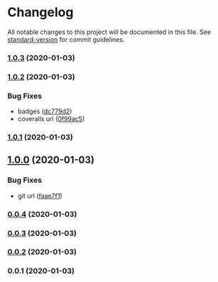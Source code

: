 # Changelog

All notable changes to this project will be documented in this file. See [standard-version](https://github.com/conventional-changelog/standard-version) for commit guidelines.

### [1.0.3](https://github.com/kikobeats/cold-start/compare/v1.0.2...v1.0.3) (2020-01-03)

### [1.0.2](https://github.com/kikobeats/cold-start/compare/v1.0.1...v1.0.2) (2020-01-03)


### Bug Fixes

* badges ([dc779d2](https://github.com/kikobeats/cold-start/commit/dc779d23dc642f289f419abf5df5e28830f3135c))
* coveralls url ([0f99ac5](https://github.com/kikobeats/cold-start/commit/0f99ac59c8cdfe995482b852a08e3893ebcb01ae))

### [1.0.1](https://github.com/kikobeats/cold-start/compare/v0.0.5...v1.0.1) (2020-01-03)

## [1.0.0](https://github.com/kikobeats/cold-start/compare/v0.0.4...v1.0.0) (2020-01-03)

### Bug Fixes

* git url ([faae7f1](https://github.com/kikobeats/cold-start/commit/faae7f1053f9060fe68a4c2b9928b7175b89c1a5))

### [0.0.4](http://github.com///compare/v0.0.3...v0.0.4) (2020-01-03)

### [0.0.3](http://github.com///compare/v0.0.2...v0.0.3) (2020-01-03)

### [0.0.2](http://github.com///compare/v0.0.1...v0.0.2) (2020-01-03)

### 0.0.1 (2020-01-03)

